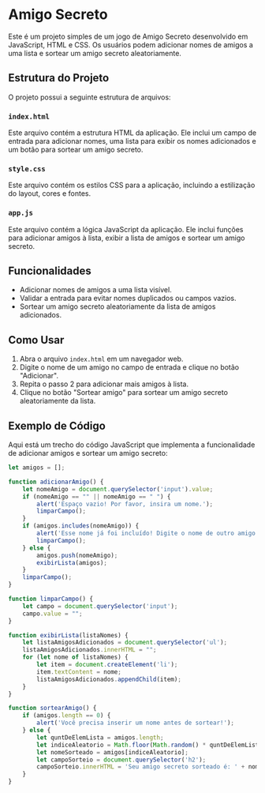 # Amigo Secreto

Este é um projeto simples de um jogo de Amigo Secreto desenvolvido em JavaScript, HTML e CSS. 
Os usuários podem adicionar nomes de amigos a uma lista e sortear um amigo secreto aleatoriamente.

## Estrutura do Projeto

O projeto possui a seguinte estrutura de arquivos:

### `index.html`

Este arquivo contém a estrutura HTML da aplicação. Ele inclui um campo de entrada para adicionar nomes, uma lista para exibir os nomes adicionados e um botão para sortear um amigo secreto.

### `style.css`

Este arquivo contém os estilos CSS para a aplicação, incluindo a estilização do layout, cores e fontes.

### `app.js`

Este arquivo contém a lógica JavaScript da aplicação. Ele inclui funções para adicionar amigos à lista, exibir a lista de amigos e sortear um amigo secreto.

## Funcionalidades

- Adicionar nomes de amigos a uma lista visível.
- Validar a entrada para evitar nomes duplicados ou campos vazios.
- Sortear um amigo secreto aleatoriamente da lista de amigos adicionados.

## Como Usar

1. Abra o arquivo `index.html` em um navegador web.
2. Digite o nome de um amigo no campo de entrada e clique no botão "Adicionar".
3. Repita o passo 2 para adicionar mais amigos à lista.
4. Clique no botão "Sortear amigo" para sortear um amigo secreto aleatoriamente da lista.

## Exemplo de Código

Aqui está um trecho do código JavaScript que implementa a funcionalidade de adicionar amigos e sortear um amigo secreto:

```javascript
let amigos = [];

function adicionarAmigo() {
    let nomeAmigo = document.querySelector('input').value;
    if (nomeAmigo == "" || nomeAmigo == " ") {
        alert('Espaço vazio! Por favor, insira um nome.');
        limparCampo();
    }
    if (amigos.includes(nomeAmigo)) {
        alert('Esse nome já foi incluído! Digite o nome de outro amigo se desejar.');
        limparCampo();
    } else {
        amigos.push(nomeAmigo);
        exibirLista(amigos);
    }
    limparCampo();
}

function limparCampo() {
    let campo = document.querySelector('input');
    campo.value = "";
}

function exibirLista(listaNomes) {
    let listaAmigosAdicionados = document.querySelector('ul');
    listaAmigosAdicionados.innerHTML = "";
    for (let nome of listaNomes) {
        let item = document.createElement('li');
        item.textContent = nome;
        listaAmigosAdicionados.appendChild(item);
    }
}

function sortearAmigo() {
    if (amigos.length == 0) {
        alert('Você precisa inserir um nome antes de sortear!');
    } else {
        let quntDeElemLista = amigos.length;
        let indiceAleatorio = Math.floor(Math.random() * quntDeElemLista);
        let nomeSorteado = amigos[indiceAleatorio];
        let campoSorteio = document.querySelector('h2');
        campoSorteio.innerHTML = 'Seu amigo secreto sorteado é: ' + nomeSorteado;
    }
}

